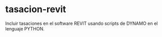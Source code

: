 # tasacion-revit
Incluir tasaciones en el software REVIT usando scripts de DYNAMO en el lenguaje PYTHON.
